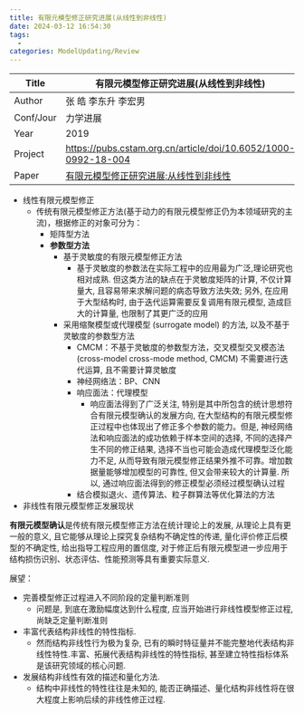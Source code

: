 ```yaml
---
title: 有限元模型修正研究进展(从线性到非线性)
date: 2024-03-12 16:54:30
tags:
  - 
categories: ModelUpdating/Review
---
```


| Title     | 有限元模型修正研究进展(从线性到非线性)                                                                                                     |
| --------- | ------------------------------------------------------------------------------------------------------------------------ |
| Author    | 张 皓 李东升 李宏男                                                                                                              |
| Conf/Jour | 力学进展                                                                                                                     |
| Year      | 2019                                                                                                                     |
| Project   | https://pubs.cstam.org.cn/article/doi/10.6052/1000-0992-18-004                                                           |
| Paper     | [有限元模型修正研究进展:从线性到非线性](https://readpaper.com/pdf-annotate/note?pdfId=2042966807754524672&noteId=2150699945082996480) <br> |

<!-- more -->

- 线性有限元模型修正
  - 传统有限元模型修正方法(基于动力的有限元模型修正仍为本领域研究的主流)，根据修正的对象可分为：
    - 矩阵型方法
    - **参数型方法** 
      - 基于灵敏度的有限元模型修正方法
        - 基于灵敏度的参数法在实际工程中的应用最为广泛,理论研究也相对成熟. 但这类方法的缺点在于灵敏度矩阵的计算, 不仅计算量大, 且容易带来求解问题的病态导致方法失效; 另外, 在应用于大型结构时, 由于迭代运算需要反复调用有限元模型, 造成巨大的计算量, 也限制了其更广泛的应用
      - 采用缩聚模型或代理模型 (surrogate model) 的方法, 以及不基于灵敏度的参数型方法
        - CMCM：不基于灵敏度的参数型方法，交叉模型交叉模态法 (cross-model cross-mode method, CMCM) 不需要进行迭代运算, 且不需要计算灵敏度
        - 神经网络法：BP、CNN
        - 响应面法：代理模型
          - 响应面法得到了广泛关注, 特别是其中所包含的统计思想符合有限元模型确认的发展方向, 在大型结构的有限元模型修正过程中也体现出了修正多个参数的能力。但是, 神经网络法和响应面法的成功依赖于样本空间的选择, 不同的选择产生不同的修正结果, 选择不当也可能会造成代理模型泛化能力不足, 从而导致有限元模型修正结果外推不可靠。增加数据量能够增加模型的可靠性, 但又会带来较大的计算量. 所以, 通过响应面法得到的修正模型必须经过模型确认过程
        - 结合模拟退火、遗传算法、粒子群算法等优化算法的方法
- 非线性有限元模型修正发展现状

**有限元模型确认**是传统有限元模型修正方法在统计理论上的发展, 从理论上具有更一般的意义, 且它能够从理论上探究复杂结构不确定性的传递, 量化评价修正后模型的不确定性, 给出指导工程应用的置信度, 对于修正后有限元模型进一步应用于结构损伤识别、状态评估、性能预测等具有重要实际意义.

展望：
- 完善模型修正过程进入不同阶段的定量判断准则
  - 问题是, 到底在激励幅度达到什么程度, 应当开始进行非线性模型修正过程, 尚缺乏定量判断准则
- 丰富代表结构非线性的特性指标.
  - 然而结构非线性行为极为复杂, 已有的瞬时特征量并不能完整地代表结构非线性特性.丰富、拓展代表结构非线性的特性指标, 甚至建立特性指标体系是该研究领域的核心问题.
- 发展结构非线性有效的描述和量化方法.
  - 结构中非线性的特性往往是未知的, 能否正确描述、量化结构非线性将在很大程度上影响后续的非线性修正过程.